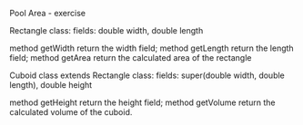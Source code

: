 Pool Area - exercise

Rectangle class:
fields: double width, double length

method getWidth return the width field;
method getLength return the length field;
method getArea return the calculated area of the rectangle

Cuboid class extends Rectangle class:
fields: super(double width, double length), double height

method getHeight return the height field;
method getVolume return the calculated volume of the cuboid.